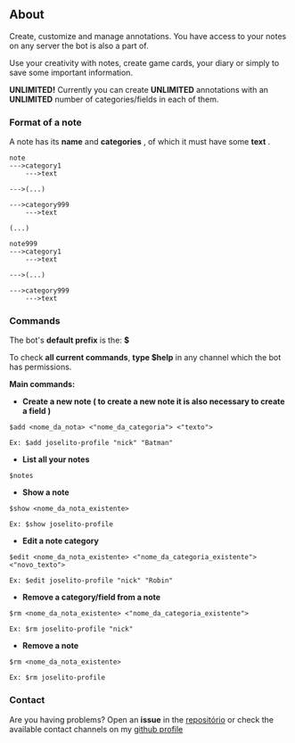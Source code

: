## About

Create, customize and manage annotations. You have access to your notes on any server the bot is also a part of.

Use your creativity with notes, create game cards, your diary or simply to save some important information.

**UNLIMITED!** Currently you can create **UNLIMITED** annotations with an **UNLIMITED** number of categories/fields in each of them.

### Format of a note

A note has its **name** and **categories** , of which it must have some **text** .

```
note
--->category1
    --->text
        
--->(...)    
        
--->category999
    --->text
        
(...)     

note999
--->category1
    --->text
        
--->(...)    
        
--->category999
    --->text
```

### Commands

The bot's **default prefix** is the: **$**

To check **all current commands**, **type $help** in any channel which the bot has permissions.

**Main commands:**
- **Create a new note ( to create a new note it is also necessary to create a field )** 
```
$add <nome_da_nota> <"nome_da_categoria"> <"texto">
```
```
Ex: $add joselito-profile "nick" "Batman"
```
- **List all your notes**
```
$notes
```
- **Show a note**
```
$show <nome_da_nota_existente>
```
```
Ex: $show joselito-profile
```
- **Edit a note category**
```
$edit <nome_da_nota_existente> <"nome_da_categoria_existente"> <"novo_texto">
```
```
Ex: $edit joselito-profile "nick" "Robin"
```
- **Remove a category/field from a note**
```
$rm <nome_da_nota_existente> <"nome_da_categoria_existente">
```
```
Ex: $rm joselito-profile "nick"
```
- **Remove a note**
```
$rm <nome_da_nota_existente>
```
```
Ex: $rm joselito-profile
```

### Contact

Are you having problems? Open an **issue** in the [repositório](https://github.com/davidrezende/haru-bot/) or check the available contact channels on my [github profile](https://github.com/davidrezende)
